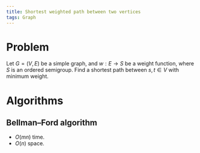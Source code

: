 ```yaml
---
title: Shortest weighted path between two vertices
tags: Graph
---
```


# Problem
Let $G=(V,E)$ be a simple graph, and $w:E \to S$ be a weight function, where $S$ is an ordered semigroup. Find a shortest path between $s,t\in V$ with minimum weight.

# Algorithms

## Bellman–Ford algorithm

- $O(mn)$ time.
- $O(n)$ space. 